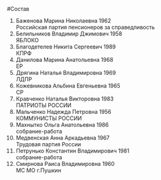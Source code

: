 #Состав
1. Баженова Марина Николаевна 1962   
    Российская партия пенсионеров за справедливость
2. Белильников Владимир Джимович 1958   
    ЯБЛОКО
3. Благодетелев Никита Сергеевич 1989   
    КПРФ
4. Данилова Марина Анатольевна 1968   
    ЕР
5. Дрягина Наталья Владимировна 1969   
    ЛДПР
6. Кожевникова Альбина Евгеньевна 1965   
    СР
7. Кравченко Наталья Викторовна 1983   
    ПАТРИОТЫ РОССИИ
8. Мальченко Надежда Петровна 1956   
    КОММУНИСТЫ РОССИИ
9. Махнытко Ольга Анатольевна 1986   
    собрание-работа
10. Медвенская Анна Аркадьевна 1967   
    Трудовая партия России
11. Петрунько Константин Владимирович 1981   
    собрание-работа
12. Смирнова Раиса Владимировна 1960   
    МС МО г.Пушкин
